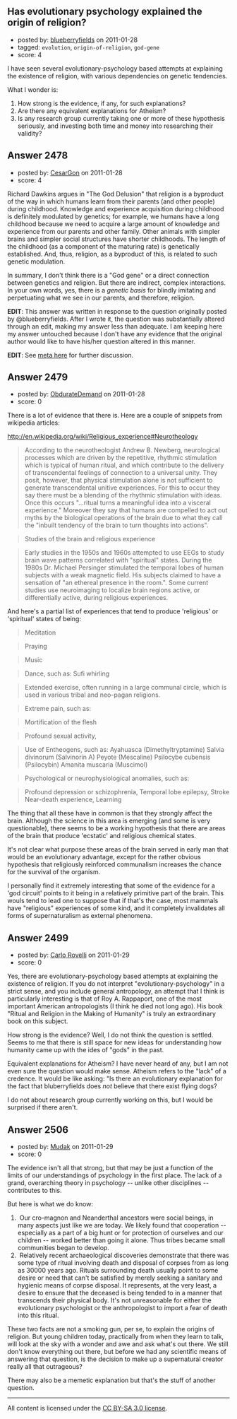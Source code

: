## Has evolutionary psychology explained the origin of religion?

- posted by: [blueberryfields](https://stackexchange.com/users/-1/240-blueberryfields) on 2011-01-28
- tagged: `evolution`, `origin-of-religion`, `god-gene`
- score: 4

I have seen several evolutionary-psychology based attempts at explaining the existence of religion, with various dependencies on genetic tendencies. 

What I wonder is:

1. How strong is the evidence, if any, for such explanations?
2. Are there any equivalent explanations for Atheism?
3. Is any research group currently taking one or more of these hypothesis seriously, and investing both time and money into researching their validity?


## Answer 2478

- posted by: [CesarGon](https://stackexchange.com/users/-1/80-cesargon) on 2011-01-28
- score: 4

Richard Dawkins argues in "The God Delusion" that religion is a byproduct of the way in which humans learn from their parents (and other people) during childhood. Knowledge and experience acquisition during childhood is definitely modulated by genetics; for example, we humans have a long childhood because we need to acquire a large amount of knowledge and experience from our parents and other family. Other animals with simpler brains and simpler social structures have shorter childhoods. The length of the childhood (as a component of the maturing rate) is genetically established. And, thus, religion, as a byproduct of this, is related to such genetic modulation.

In summary, I don't think there is a "God gene" or a direct connection between genetics and religion. But there are indirect, complex interactions. In your own words, yes, there is a *genetic basis* for blindly imitating and perpetuating what we see in our parents, and therefore, religion.

**EDIT**: This answer was written in response to the question originally posted by @blueberryfields. After I wrote it, the question was substantially altered through an edit, making my answer less than adequate. I am keeping here my answer untouched because I don't have any evidence that the original author would like to have his/her question altered in this manner.

**EDIT**: See <a href="http://meta.atheism.stackexchange.com/questions/304/when-is-question-editing-inadequate">meta here</a> for further discussion.


## Answer 2479

- posted by: [ObdurateDemand](https://stackexchange.com/users/-1/524-obduratedemand) on 2011-01-28
- score: 0

There is a lot of evidence that there is.  Here are a couple of snippets from wikipedia articles:

http://en.wikipedia.org/wiki/Religious_experience#Neurotheology
>According to the neurotheologist Andrew B. Newberg, neurological processes which are driven by the repetitive, rhythmic stimulation which is typical of human ritual, and which contribute to the delivery of transcendental feelings of connection to a universal unity. They posit, however, that physical stimulation alone is not sufficient to generate transcendental unitive experiences. For this to occur they say there must be a blending of the rhythmic stimulation with ideas. Once this occurs "…ritual turns a meaningful idea into a visceral experience." Moreover they say that humans are compelled to act out myths by the biological operations of the brain due to what they call the "inbuilt tendency of the brain to turn thoughts into actions".


> Studies of the brain and religious experience

> Early studies in the 1950s and 1960s attempted to use EEGs to study brain wave patterns correlated with "spiritual" states. During the 1980s Dr. Michael Persinger stimulated the temporal lobes of human subjects with a weak magnetic field. His subjects claimed to have a sensation of "an ethereal presence in the room.". Some current studies use neuroimaging to localize brain regions active, or differentially active, during religious experiences.

And here's a partial list of experiences that tend to produce 'religious' or 'spiritual' states of being:

> Meditation

> Praying

> Music

> Dance, such as: Sufi whirling

> Extended exercise, often running in a large communal circle, which is used in various tribal and neo-pagan religions.

> Extreme pain, such as:

> Mortification of the flesh

> Profound sexual activity,

> Use of Entheogens, such as: Ayahuasca (Dimethyltryptamine) Salvia divinorum (Salvinorin A) Peyote (Mescaline) Psilocybe cubensis (Psilocybin) Amanita muscaria (Muscimol)

> Psychological or neurophysiological anomalies, such as:

> Profound depression or schizophrenia, Temporal lobe epilepsy, Stroke
Near-death experience, Learning

The thing that all these have in common is that they strongly affect the brain.  Although the science in this area is emerging (and some is very questionable), there seems to be a working hypothesis that there are areas of the brain that produce 'ecstatic' and religious chemical states.

It's not clear what purpose these areas of the brain served in early man that would be an evolutionary advantage, except for the rather obvious hypothesis that religiously reinforced communalism increases the chance for the survival of the organism.

I personally find it extremely interesting that some of the evidence for a 'god circuit' points to it being in a relatively primitive part of the brain.  This wouls tend to lead one to suppose that if that's the case, most mammals have "religious" experiences of some kind, and it completely invalidates all forms of supernaturalism as external phenomena.


## Answer 2499

- posted by: [Carlo Rovelli](https://stackexchange.com/users/-1/961-carlo-rovelli) on 2011-01-29
- score: 0

Yes, there are evolutionary-psychology based attempts at explaining the existence of religion. If you do not interpret "evolutionary-psychology" in a strict sense, and you include general antropology, an attempt that I think is particularly interesting is that of Roy A. Rappaport, one of the most important American antropologists (I think he died not long ago). His book "Ritual and Religion in the Making of Humanity" is truly an extraordinary book on this subject.

How strong is the evidence? Well, I do not think the question is settled. Seems to me that there is still space for new ideas for understanding how humanity came up with the ides of "gods" in the past. 

Equivalent explanations for Atheism? I have never heard of any, but I am not even sure the question would make sense. Atheism refers to the "lack" of a credence. It would be like asking: "Is there an evolutionary explanation for the fact that bluberryfields does *not* believe that there exist flying dogs?

I do not about research group currently working on this, but I would be surprised if there aren't. 


## Answer 2506

- posted by: [Mudak](https://stackexchange.com/users/-1/205-mudak) on 2011-01-29
- score: 0

The evidence isn't all that strong, but that may be just a function of the limits of our understandings of psychology in the first place. The lack of a grand, overarching theory in psychology -- unlike other disciplines -- contributes to this. 

But here is what we do know:

1.  Our cro-magnon and Neanderthal ancestors were social beings, in many aspects just like we are today. We likely found that cooperation -- especially as a part of a big hunt or for protection of ourselves and our children -- worked better than going it alone. Thus tribes became small communities began to develop. 
2.  Relatively recent archaeological discoveries demonstrate that there was some type of ritual involving death and disposal of corpses from as long as 30000 years ago. Rituals surrounding death usually point to some desire or need that can't be satisfied by merely seeking a sanitary and hygienic means of corpse disposal. It represents, at the very least, a desire to ensure that the deceased is being tended to in a manner that transcends their physical body. It's not unreasonable for either the evolutionary psychologist or the anthropologist to import a fear of death into this ritual. 

These two facts are not a smoking gun, per se, to explain the origins of religion. But young children today, practically from when they learn to talk, will look at the sky with a wonder and awe and ask what's out there. We still don't know everything out there, but before we had any scientific means of answering that question, is the decision to make up a supernatural creator really all that outrageous?  

There may also be a memetic explanation but that's the stuff of another question. 



---

All content is licensed under the [CC BY-SA 3.0 license](https://creativecommons.org/licenses/by-sa/3.0/).
